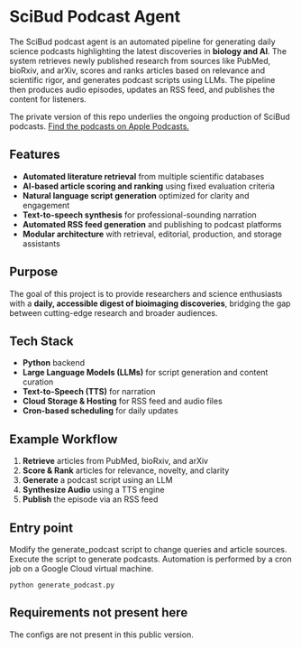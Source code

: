 # SciBud Podcast Agent

The SciBud podcast agent is an automated pipeline for generating daily science podcasts highlighting the latest discoveries in **biology and AI**. The system retrieves newly published research from sources like PubMed, bioRxiv, and arXiv, scores and ranks articles based on relevance and scientific rigor, and generates podcast scripts using LLMs. The pipeline then produces audio episodes, updates an RSS feed, and publishes the content for listeners.

The private version of this repo underlies the ongoing production of SciBud podcasts. [Find the podcasts on Apple Podcasts.](https://podcasts.apple.com/us/podcast/scibud-emerging-discoveries-from-bioimaging/id1740828391)

## Features

- **Automated literature retrieval** from multiple scientific databases
- **AI-based article scoring and ranking** using fixed evaluation criteria
- **Natural language script generation** optimized for clarity and engagement
- **Text-to-speech synthesis** for professional-sounding narration
- **Automated RSS feed generation** and publishing to podcast platforms
- **Modular architecture** with retrieval, editorial, production, and storage assistants

## Purpose

The goal of this project is to provide researchers and science enthusiasts with a **daily, accessible digest of bioimaging discoveries**, bridging the gap between cutting-edge research and broader audiences.

## Tech Stack

- **Python** backend
- **Large Language Models (LLMs)** for script generation and content curation
- **Text-to-Speech (TTS)** for narration
- **Cloud Storage & Hosting** for RSS feed and audio files
- **Cron-based scheduling** for daily updates

## Example Workflow

1. **Retrieve** articles from PubMed, bioRxiv, and arXiv  
2. **Score & Rank** articles for relevance, novelty, and clarity  
3. **Generate** a podcast script using an LLM  
4. **Synthesize Audio** using a TTS engine  
5. **Publish** the episode via an RSS feed

## Entry point
Modify the generate_podcast script to change queries and article sources. Execute the script to generate podcasts. Automation is performed by a cron job on a Google Cloud virtual machine.

```python generate_podcast.py```

## Requirements not present here
The configs are not present in this public version.

